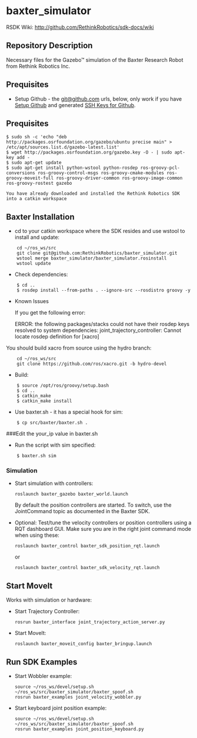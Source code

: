 baxter_simulator
=============
RSDK Wiki: http://github.com/RethinkRobotics/sdk-docs/wiki

## Repository Description
Necessary files for the Gazebo™ simulation of the Baxter Research Robot from Rethink Robotics Inc.


## Prequisites

 * Setup Github - the git@github.com urls, below, only work if you 
   have [Setup Github](https://help.github.com/articles/set-up-git) and 
   generated [SSH Keys for Github](https://help.github.com/articles/generating-ssh-keys).

## Prequisites

```
$ sudo sh -c 'echo "deb http://packages.osrfoundation.org/gazebo/ubuntu precise main" > /etc/apt/sources.list.d/gazebo-latest.list'
$ wget http://packages.osrfoundation.org/gazebo.key -O - | sudo apt-key add -
$ sudo apt-get update
$ sudo apt-get install python-wstool python-rosdep ros-groovy-pcl-conversions ros-groovy-control-msgs ros-groovy-cmake-modules ros-groovy-moveit-full ros-groovy-driver-common ros-groovy-image-common ros-groovy-rostest gazebo

You have already downloaded and installed the Rethink Robotics SDK into a catkin workspace
```

## Baxter Installation

* cd to your catkin workspace where the SDK resides and use wstool to install and update:

```
    cd ~/ros_ws/src
    git clone git@github.com:RethinkRobotics/baxter_simulator.git
    wstool merge baxter_simulator/baxter_simulator.rosinstall
    wstool update
```

* Check dependencies:

```
    $ cd ..
    $ rosdep install --from-paths . --ignore-src --rosdistro groovy -y
```

* Known Issues

   If you get the following error:

   ERROR: the following packages/stacks could not have their rosdep keys resolved to system dependencies:
   joint_trajectory_controller: Cannot locate rosdep definition for [xacro]

You should build xacro from source using the hydro branch:

```
    cd ~/ros_ws/src
    git clone https://github.com/ros/xacro.git -b hydro-devel
```

* Build:

```
    $ source /opt/ros/groovy/setup.bash
    $ cd ..
    $ catkin_make
    $ catkin_make install 
```

* Use baxter.sh - it has a special hook for sim:


```
    $ cp src/baxter/baxter.sh .

```

###Edit the your_ip value in baxter.sh

* Run the script with sim specified:

```
    $ baxter.sh sim

```



### Simulation 

 * Start simulation with controllers:
   ```
   roslaunch baxter_gazebo baxter_world.launch
   ```
   By default the position controllers are started. To switch, use the JointCommand topic 
   as documented in the Baxter SDK.

 * Optional: Test/tune the velocity controllers or position controllers using a RQT dashboard GUI. 
   Make sure you are in the right joint command mode when using these:

   ```
   roslaunch baxter_control baxter_sdk_position_rqt.launch
   ```
   or
   ```
   roslaunch baxter_control baxter_sdk_velocity_rqt.launch 
   ```

## Start MoveIt

Works with simulation or hardware:


 * Start Trajectory Controller:

   ```
   rosrun baxter_interface joint_trajectory_action_server.py
   ```

 * Start MoveIt:

   ```
   roslaunch baxter_moveit_config baxter_bringup.launch
   ```

## Run SDK Examples

 * Start Wobbler example:

   ```
   source ~/ros_ws/devel/setup.sh
   ~/ros_ws/src/baxter_simulator/baxter_spoof.sh
   rosrun baxter_examples joint_velocity_wobbler.py
   ```

 * Start keyboard joint position example:

   ```
   source ~/ros_ws/devel/setup.sh
   ~/ros_ws/src/baxter_simulator/baxter_spoof.sh
   rosrun baxter_examples joint_position_keyboard.py

   ```


